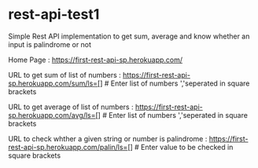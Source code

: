 # rest-api-test1
Simple Rest API implementation to get sum, average and know whether an input is palindrome or not


Home Page : https://first-rest-api-sp.herokuapp.com/

URL to get sum of list of numbers : https://first-rest-api-sp.herokuapp.com/sum/ls=[]   # Enter list of numbers ','seperated in square brackets

URL to get average of list of numbers : https://first-rest-api-sp.herokuapp.com/avg/ls=[]    # Enter list of numbers ','seperated in square brackets
 
URL to check whther a given string or number is palindrome : https://first-rest-api-sp.herokuapp.com/palin/ls=[]    # Enter value to be checked in square brackets
